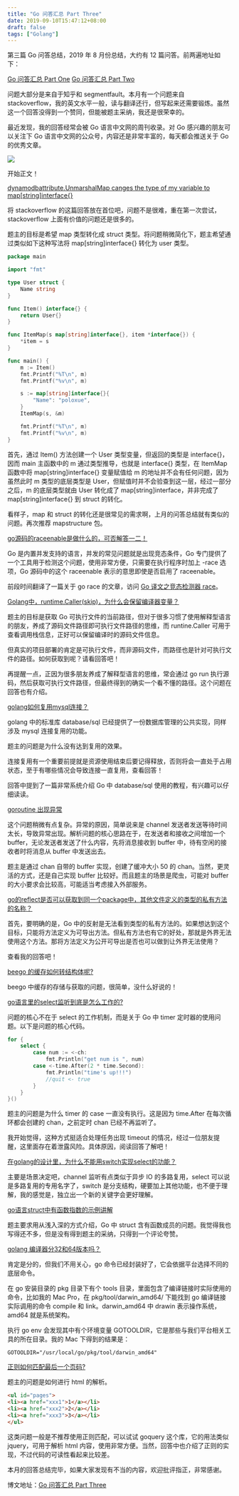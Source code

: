 ```yaml
---
title: "Go 问答汇总 Part Three"
date: 2019-09-10T15:47:12+08:00
draft: false
tags: ["Golang"]
---
```


第三篇 Go 问答总结，2019 年 8 月份总结，大约有 12 篇问答。前两遍地址如下：

[Go 问答汇总 Part One](https://www.poloxue.com/posts/2019-07-22-zhihu-go-part1/)
[Go 问答汇总 Part Two](https://www.poloxue.com/posts/2019-08-10-zhihu-go-part2/)

问题大部分是来自于知乎和 segmentfault。本月有一个问题来自 stackoverflow，我的英文水平一般，读与翻译还行，但写起来还需要锻炼。虽然这一个回答没得到一个赞同，但能被题主采纳，我还是很荣幸的。

最近发现，我的回答经常会被 Go 语言中文网的周刊收录。对 Go 感兴趣的朋友可以关注下 Go 语言中文网的公众号，内容还是非常丰富的，每天都会推送关于 Go 的优秀文章。

![](https://blogimg.poloxue.com/0000-wechat-03-studygolang.jpeg)

开始正文！

[dynamodbattribute.UnmarshalMap canges the type of my variable to map[string]interface{}](https://stackoverflow.com/questions/57567917/dynamodbattribute-unmarshalmap-canges-the-type-of-my-variable-to-mapstringinte/57568211#57568211)

将 stackoverflow 的这篇回答放在首位吧，问题不是很难，重在第一次尝试，stackoverflow 上面有价值的问题还是很多的。

题主的目标是希望 map 类型转化成 struct 类型。将问题稍微简化下，题主希望通过类似如下这种写法将 map[string]interface{} 转化为 user 类型。

```go
package main

import "fmt"

type User struct {
	Name string
}

func Item() interface{} {
	return User{}
}

func ItemMap(s map[string]interface{}, item *interface{}) {
	*item = s
}

func main() {
	m := Item()
	fmt.Printf("%T\n", m)
	fmt.Printf("%v\n", m)

	s := map[string]interface{}{
		"Name": "poloxue",
	}
	ItemMap(s, &m)

	fmt.Printf("%T\n", m)
	fmt.Printf("%v\n", m)
}
```

首先，通过 Item() 方法创建一个 User 类型变量，但返回的类型是 interface{}，因而 main 主函数中的 m 通过类型推导，也就是 interface{} 类型，在 ItemMap 函数中将 map[string]interface{} 变量赋值给 m 的地址并不会有任何问题，因为虽然此时 m 类型的底层类型是 User，但赋值时并不会验查到这一层，经过一部分之后，m 的底层类型就由 User 转化成了 map[string]interface，并非完成了 map[string]interface{} 到 struct 的转化。

看样子，map 和 struct 的转化还是很常见的需求啊，上月的问答总结就有类似的问题。再次推荐 mapstructure 包。

[go源码的raceenable是做什么的，可否解答一二！](https://segmentfault.com/q/1010000020049743/a-1020000020165822)

Go 是内置并发支持的语言，并发的常见问题就是出现竞态条件，Go 专门提供了一个工具用于检测这个问题，使用非常方便，只需要在执行程序时加上 -race 选项，Go 源码中的这个 raceenable 表示的意思即使是否启用了 raceenable。

前段时间翻译了一篇关于 go race 的文章，访问 [Go 译文之竞态检测器 race](https://juejin.im/post/5d5851aee51d4561c6784079)。

[Golang中，runtime.Caller(skip)，为什么会保留编译器变量？](https://segmentfault.com/q/1010000020145507/a-1020000020146489)

题主的目标是获取 Go 可执行文件的当前路径，但对于很多习惯了使用解释型语言的朋友，养成了源码文件路径即可执行文件路径的思维，而 runtine.Caller 可用于查看调用栈信息，正好可以保留编译时的源码文件信息。

但真实的项目部署的肯定是可执行文件，而非源码文件，而路径也是针对可执行文件的路径。如何获取到呢？请看回答吧！

再提醒一点，正因为很多朋友养成了解释型语言的思维，常会通过 go run 执行源码，然后获取可执行文件路径，但最终得到的确实一个看不懂的路径。这个问题在回答也有介绍。

[golang如何复用mysql连接？](https://www.zhihu.com/question/341035336/answer/793308659)

golang 中的标准库 database/sql 已经提供了一份数据库管理的公共实现，同样涉及 mysql 连接复用的功能。

题主的问题是为什么没有达到复用的效果。

连接复用有一个重要前提就是资源使用结束后要记得释放，否则将会一直处于占用状态，至于有哪些情况会导致连接一直复用，查看回答！

回答中提到了一篇非常系统介绍 Go 中 database/sql 使用的教程，有兴趣可以仔细读读。

[goroutine 出现异常](https://segmentfault.com/q/1010000020100276/a-1020000020103898)

这个问题稍微有点复杂。异常的原因，简单说来是 channel 发送者发送等待时间太长，导致异常出现。解析问题的核心思路在于，在发送者和接收之间增加一个 buffer，无论发送者发送了什么内容，先将消息接收到 buffer 中，待有空闲的接收者时将消息从 buffer 中发送出去。

题主是通过 chan 自带的 buffer 实现，创建了缓冲大小 50 的 chan。当然，更灵活的方式，还是自己实现 buffer 比较好。而且题主的场景是爬虫，可能对 buffer 的大小要求会比较高，可能适当考虑接入外部服务。

[go的reflect是否可以获取到同一个package中，其他文件定义的类型的私有方法的名称？](https://www.zhihu.com/question/340587967/answer/791508607)

首先，要明确的是，Go 中的反射是无法看到类型的私有方法的。如果想达到这个目标，只能将方法定义为可导出方法。但私有方法也有它的好处，那就是外界无法使用这个方法。那将方法定义为公开可导出是否也可以做到让外界无法使用？

查看我的回答吧！

[beego 的缓存如何转结构体呢?](https://segmentfault.com/q/1010000020063647/a-1020000020068775)

beego 中缓存的存储与获取的问题，很简单，没什么好说的！

[go语言里的select监听到底是怎么工作的?](https://www.zhihu.com/question/340342212/answer/795661248)

问题的核心不在于 select 的工作机制，而是关于 Go 中 timer 定时器的使用问题。以下是问题的核心代码。

```go
for {
	select {
		case num := <-ch:
			fmt.Println("get num is ", num)
		case <-time.After(2 * time.Second):
			fmt.Println("time's up!!!")
			//quit <- true
		}
	}
}()
```

题主的问题是为什么 timer 的 case 一直没有执行。这是因为 time.After 在每次循环都会创建的 chan，之前定时 chan 已经不再监听了。

我开始觉得，这种方式挺适合处理任务出现 timeout 的情况，经过一位朋友提醒，这里面存在着泄露风险。具体原因，阅读回答了解吧！

[在golang的设计里，为什么不能用switch实现select的功能？](https://www.zhihu.com/question/27170192/answer/808995623)

主要是场景决定吧，channel 监听有点类似于异步 IO 的多路复用，select 可以说是多路复用的专用名字了，switch 是分支结构，硬要加上其他功能，也不便于理解，我的感觉是，独立出一个新的关键字会更好理解。

[go语言struct中有函数指数的示例讲解](https://segmentfault.com/q/1010000020110214/a-1020000020110738)

题主要求用从浅入深的方式介绍，Go 中 struct 含有函数成员的问题。我觉得我也写得还不多，但是没有得到题主的采纳，只得到一个评论夸赞。

[golang 编译器分32和64版本吗？](https://segmentfault.com/q/1010000020128222/a-1020000020130806)

肯定是分的，但我们不用关心，go 命令已经封装好了，它会依据平台选择不同的底层命令。

在 go 安装目录的 pkg 目录下有个 tools 目录，里面包含了编译链接时实际使用的命令，比如我的 Mac Pro，在 pkg/tool/darwin_amd64/ 下能找到 go 编译链接实际调用的命令 compile 和 link。darwin_amd64 中 drawin 表示操作系统，amd64 就是系统架构。

执行 go env 会发现其中有个环境变量 GOTOOLDIR，它是那些与我们平台相关工具的所在目录。我的 Mac 下得到的结果是：

```
GOTOOLDIR="/usr/local/go/pkg/tool/darwin_amd64"
```

[正则如何匹配最后一个页码?](https://segmentfault.com/q/1010000020244344/a-1020000020246932)

题主的问题是如何进行 html 的解析。

```html
<ul id="pages">
<li><a href="xxx1">1</a></li>
<li><a href="xxx2">2</a></li>
<li><a href="xxx3">3</a></li>
</ul>
```

这类问题一般是不推荐使用正则匹配，可以试试 goquery 这个库，它的用法类似 jquery，可用于解析 html 内容，使用非常方便。当然，回答中也介绍了正则的实现，不过代码的可读性看起来比较差。

本月的回答总结完毕，如果大家发现有不当的内容，欢迎批评指正，非常感谢。

博文地址：[Go 问答汇总 Part Three](https://www.poloxue.com/2019-09-10-zhihu-golang-part3.md)

